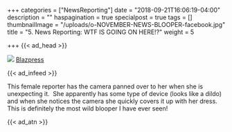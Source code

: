 +++
categories = ["NewsReporting"]
date = "2018-09-21T16:06:19-04:00"
description = ""
haspagination = true
specialpost = true
tags = []
thumbnailImage = "/uploads/o-NOVEMBER-NEWS-BLOOPER-facebook.jpg"
title = "5. News Reporting: WTF IS GOING ON HERE!?"
weight = 5

+++
{{< ad_head >}}

![](/uploads/1iTIMmraWBJ1uaFG-min.gif)
[Blazpress](https://blazepress.com/2015/01/23-gifs-prove-just-funny-live-tv-can/)

{{< ad_infeed >}}

This female reporter has the camera panned over to her when she is unexpecting it.  She apparently has some type of device (looks like a dildo) and when she notices the camera she quickly covers it up with her dress.  This is definitely the most wild blooper I have ever seen!

{{< ad_atn >}}
